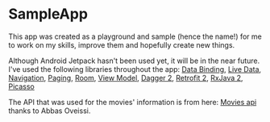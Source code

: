 # SampleApp
This app was created as a playground and sample (hence the name!) for me to work on my skills, improve them and hopefully create new things.

Although Android Jetpack hasn't been used yet, it will be in the near future. I've used the following libraries throughout the app:
[Data Binding](https://developer.android.com/topic/libraries/data-binding/), 
[Live Data](https://developer.android.com/topic/libraries/architecture/livedata), 
[Navigation](https://developer.android.com/topic/libraries/architecture/navigation.html), 
[Paging](https://developer.android.com/topic/libraries/architecture/paging/), 
[Room](https://developer.android.com/topic/libraries/architecture/room), 
[View Model](https://developer.android.com/topic/libraries/architecture/viewmodel), 
[Dagger 2](https://github.com/google/dagger), 
[Retrofit 2](https://github.com/square/retrofit), 
[RxJava 2](https://github.com/ReactiveX/RxJava), 
[Picasso](https://github.com/square/picasso)

The API that was used for the movies' information is from here: [Movies api](http://moviesapi.ir/) thanks to Abbas Oveissi.
